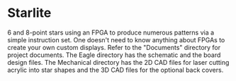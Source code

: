# Starlite
6 and 8-point stars using an FPGA to produce numerous patterns via a simple instruction set.
One doesn't need to know anything about FPGAs to create your own custom displays.
Refer to the "Documents" directory for project documents.
The Eagle directory has the schematic and the board design files.
The Mechanical directory has the 2D CAD files for laser cutting acrylic into star shapes and the 3D CAD files for the optional back covers.
